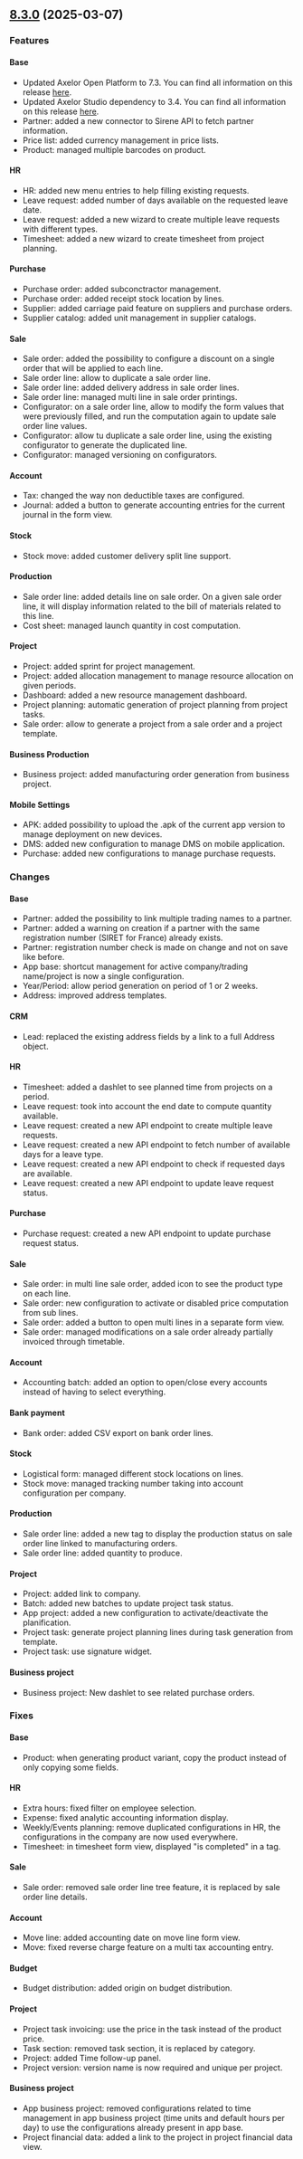 ## [8.3.0] (2025-03-07)

### Features
#### Base

* Updated Axelor Open Platform to 7.3. You can find all information on this release [here](https://github.com/axelor/axelor-open-platform/blob/7.3/CHANGELOG.md).
* Updated Axelor Studio dependency to 3.4. You can find all information on this release [here](https://github.com/axelor/axelor-studio/blob/release/3.4/CHANGELOG.md).
* Partner: added a new connector to Sirene API to fetch partner information.
* Price list: added currency management in price lists.
* Product: managed multiple barcodes on product.

#### HR

* HR: added new menu entries to help filling existing requests.
* Leave request: added number of days available on the requested leave date.
* Leave request: added a new wizard to create multiple leave requests with different types.
* Timesheet: added a new wizard to create timesheet from project planning.

#### Purchase

* Purchase order: added subconctractor management.
* Purchase order: added receipt stock location by lines.
* Supplier: added carriage paid feature on suppliers and purchase orders.
* Supplier catalog: added unit management in supplier catalogs.

#### Sale

* Sale order: added the possibility to configure a discount on a single order that will be applied to each line.
* Sale order line: allow to duplicate a sale order line. 
* Sale order line: added delivery address in sale order lines.
* Sale order line: managed multi line in sale order printings.
* Configurator: on a sale order line, allow to modify the form values that were previously filled, and run the computation again to update sale order line values.
* Configurator: allow tu duplicate a sale order line, using the existing configurator to generate the duplicated line.
* Configurator: managed versioning on configurators.

#### Account

* Tax: changed the way non deductible taxes are configured.
* Journal: added a button to generate accounting entries for the current journal in the form view.

#### Stock

* Stock move: added customer delivery split line support.

#### Production

* Sale order line: added details line on sale order. On a given sale order line, it will display information related to the bill of materials related to this line.
* Cost sheet: managed launch quantity in cost computation.

#### Project

* Project: added sprint for project management.
* Project: added allocation management to manage resource allocation on given periods.
* Dashboard: added a new resource management dashboard.
* Project planning: automatic generation of project planning from project tasks.
* Sale order: allow to generate a project from a sale order and a project template.

#### Business Production

* Business project: added manufacturing order generation from business project.
 
#### Mobile Settings

* APK: added possibility to upload the .apk of the current app version to manage deployment on new devices.
* DMS: added new configuration to manage DMS on mobile application.
* Purchase: added new configurations to manage purchase requests.

### Changes

#### Base

* Partner: added the possibility to link multiple trading names to a partner.
* Partner: added a warning on creation if a partner with the same registration number (SIRET for France) already exists.
* Partner: registration number check is made on change and not on save like before.
* App base: shortcut management for active company/trading name/project is now a single configuration.
* Year/Period: allow period generation on period of 1 or 2 weeks.
* Address: improved address templates.

#### CRM

* Lead: replaced the existing address fields by a link to a full Address object.

#### HR

* Timesheet: added a dashlet to see planned time from projects on a period.
* Leave request: took into account the end date to compute quantity available.
* Leave request: created a new API endpoint to create multiple leave requests.
* Leave request: created a new API endpoint to fetch number of available days for a leave type.
* Leave request: created a new API endpoint to check if requested days are available.
* Leave request: created a new API endpoint to update leave request status.

#### Purchase

* Purchase request: created a new API endpoint to update purchase request status.

#### Sale

* Sale order: in multi line sale order, added icon to see the product type on each line.
* Sale order: new configuration to activate or disabled price computation from sub lines.
* Sale order: added a button to open multi lines in a separate form view.
* Sale order: managed modifications on a sale order already partially invoiced through timetable.

#### Account

* Accounting batch: added an option to open/close every accounts instead of having to select everything.

#### Bank payment

* Bank order: added CSV export on bank order lines.

#### Stock

* Logistical form: managed different stock locations on lines.
* Stock move: managed tracking number taking into account configuration per company.

#### Production

* Sale order line: added a new tag to display the production status on sale order line linked to manufacturing orders.
* Sale order line: added quantity to produce.

#### Project

* Project: added link to company.
* Batch: added new batches to update project task status.
* App project: added a new configuration to activate/deactivate the planification.
* Project task: generate project planning lines during task generation from template.
* Project task: use signature widget.

#### Business project

* Business project: New dashlet to see related purchase orders.

### Fixes

#### Base

* Product: when generating product variant, copy the product instead of only copying some fields.

#### HR

* Extra hours: fixed filter on employee selection.
* Expense: fixed analytic accounting information display.
* Weekly/Events planning: remove duplicated configurations in HR, the configurations in the company are now used everywhere.
* Timesheet: in timesheet form view, displayed "is completed" in a tag.

#### Sale

* Sale order: removed sale order line tree feature, it is replaced by sale order line details.

#### Account

* Move line: added accounting date on move line form view.
* Move: fixed reverse charge feature on a multi tax accounting entry.

#### Budget

* Budget distribution: added origin on budget distribution.

#### Project

* Project task invoicing: use the price in the task instead of the product price.
* Task section: removed task section, it is replaced by category.
* Project: added Time follow-up panel.
* Project version: version name is now required and unique per project.

#### Business project

* App business project: removed configurations related to time management in app business project (time units and default hours per day) to use the configurations already present in app base.
* Project financial data: added a link to the project in project financial data view.

[8.3.0]: https://github.com/axelor/axelor-open-suite/compare/v8.2.9...v8.3.0
